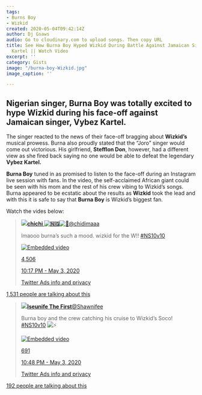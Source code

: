 ```yaml
---
tags:
- Burns Boy
- Wizkid
created: 2020-05-04T09:42:14Z
author: Dj Gsaws
audio: Go to cloudinary.com to upload songs. Then copy URL
title: See How Burna Boy Hyped Wizkid During Battle Against Jamaican Singer, Vybez
  Kartel || Watch Video
excerpt: ''
category: Gists
image: "/burna-boy-Wizkid.jpg"
image_caption: ''

---
```

## **Nigerian singer, Burna Boy was totally excited to hype Wizkid during his face-off against Jamaican singer, Vybez Kartel.**

The singer reacted to the news of their face-off bragging about **Wizkid’s** musical prowess. Burna also proudly stated that the “Joro” singer would come out victorious. His girlfriend, **Stefflon Don**, however, had a different view as she fired back saying no one would be able to defeat the legendary **Vybez Kartel.**

**Burna Boy** tuned in as promised to listen to the face-off during an Instagram live session with fans. In the video, the self-acclaimed African giant could be seen with his mom and the rest of his crew vibing to Wizkid’s songs. Burna appeared to be ecstatic about the results as **Wizkid** took the lead and with this it is safe to say that **Burna Boy** is Wizkid’s biggest fan.

Watch the vides below:

> [![](https://pbs.twimg.com/profile_images/1256919195943665665/hx1w3SoV_bigger.jpg)**chichi ![🇳🇬](https://abs.twimg.com/emoji/v2/72x72/1f1f3-1f1ec.png "Flag of Nigeria")![🖤](https://abs.twimg.com/emoji/v2/72x72/1f5a4.png "Black heart")**@chidimaaa](https://twitter.com/chidimaaa)
>
> lmaooo burna’s such a mood. wizkid for the W!! [#NS10v10](https://twitter.com/hashtag/NS10v10?src=hash)
>
> [![Embedded video](https://pbs.twimg.com/ext_tw_video_thumb/1257056464025329666/pu/img/LFwgGgh5Z8frbU1k?format=jpg&name=small)](https://twitter.com/chidimaaa/status/1257056636260233216)
>
> [4,506](https://twitter.com/intent/like?tweet_id=1257056636260233216 "Like")
>
> [10:17 PM - May 3, 2020](https://twitter.com/chidimaaa/status/1257056636260233216)
>
> [Twitter Ads info and privacy](https://support.twitter.com/articles/20175256 "Twitter Ads info and privacy")

[1,531 people are talking about this](https://twitter.com/chidimaaa/status/1257056636260233216 "View the conversation on Twitter")

> [![](https://pbs.twimg.com/profile_images/1236342294992891910/1LJimAuX_bigger.jpg)**Iseunife The First**@Shawnifee](https://twitter.com/Shawnifee)
>
> Burna boy and the crew catching his cruise to Wizkid’s Soco! [#NS10v10](https://twitter.com/hashtag/NS10v10?src=hash) ![⚡️](https://abs.twimg.com/emoji/v2/72x72/26a1.png "High voltage sign")
>
> [![Embedded video](https://pbs.twimg.com/ext_tw_video_thumb/1257064493668085760/pu/img/mrngTk29tu4jY63Z?format=jpg&name=small)](https://twitter.com/Shawnifee/status/1257064583971459074)
>
> [691](https://twitter.com/intent/like?tweet_id=1257064583971459074 "Like")
>
> [10:48 PM - May 3, 2020](https://twitter.com/Shawnifee/status/1257064583971459074)
>
> [Twitter Ads info and privacy](https://support.twitter.com/articles/20175256 "Twitter Ads info and privacy")

[192 people are talking about this](https://twitter.com/Shawnifee/status/1257064583971459074 "View the conversation on Twitter")